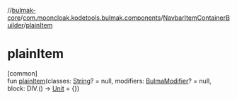 //[bulmak-core](../../../index.md)/[com.mooncloak.kodetools.bulmak.components](../index.md)/[NavbarItemContainerBuilder](index.md)/[plainItem](plain-item.md)

# plainItem

[common]\
fun [plainItem](plain-item.md)(classes: [String](https://kotlinlang.org/api/core/kotlin-stdlib/kotlin/-string/index.html)? = null, modifiers: [BulmaModifier](../../com.mooncloak.kodetools.bulmak.modifier/-bulma-modifier/index.md)? = null, block: DIV.() -&gt; [Unit](https://kotlinlang.org/api/core/kotlin-stdlib/kotlin/-unit/index.html) = {})

